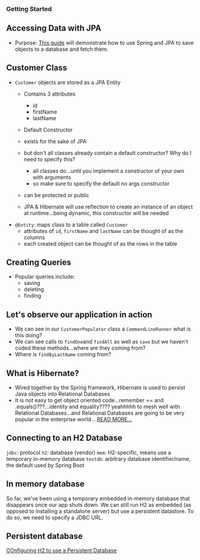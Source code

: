 ### Getting Started
## Accessing Data with JPA
  - Purpose: [This guide](https://wecancodeit.github.io/java-resources/spring/getting-started-guides/accessing-data-with-jpa/) will demonstrate how to use Spring and JPA to save objects to a database and fetch them. 
  
## Customer Class
- `Customer` objects are stored as a JPA Entity
  - Contains 3 attributes
    - id
    - firstName
    - lastName
   - Default Constructor
    - exists for the sake of JPA
    - but don't all classes already contain a default constructor? Why do I need to specify this?
      - all classes do...until you implement a constructor of your own with arguments
      - so make sure to specify the default no args constructor
      
     - can be protected or public
     - JPA & Hibernate will use reflection to create an instance of an object at runtime...being dynamic, this constructor will be needed
- `@Entity`: maps class to a table called `Customer`
  - attributes of `id`, `firstName` and `lastName` can be thought of as the columns
  - each created object can be thought of as the rows in the table

## Creating Queries
- Popular queries include:
  - saving
  - deleting
  - finding

## Let's observe our application in action
- We can see in our `CustomerPopulator` class a  `CommandLineRunner` what is this doing?
- We can see calls to `findOne`and `findAll` as well as `save` but we haven't coded these methods...where are they coming from?
- Where is `findByLastName` coming from?

## What is Hibernate?
- Wired together by the Spring framework, Hibernate is used to persist Java objects into Relational Databases
- It is not easy to get object oriented code...remember == and .equals()???...identity and equality???? yeahhhhh to mesh well with Relational Databases...and Relational Databases are going to be very popular in the enterprise world ...[READ MORE...](https://www.packtpub.com/books/content/introduction-hibernate-and-spring-part-1)

## Connecting to an H2 Database
`jdbc`: protocol
`h2`: database (vendor)
`mem`: H2-specific, means use a temporary in-memory database
`testdb`: arbitrary database identifier/name, the default used by Spring Boot

## In memory database
So far, we’ve been using a temporary embedded in-memory database that disappears once our app shuts down. We can still run H2 as embedded (as opposed to installing a standalone server) but use a persistent datastore. To do so, we need to specify a JDBC URL.

## Persistent database
[COnfiguring H2 to use a Persistent Database](https://wecancodeit.github.io/java-resources/data-access/h2/persistent-storage/)

